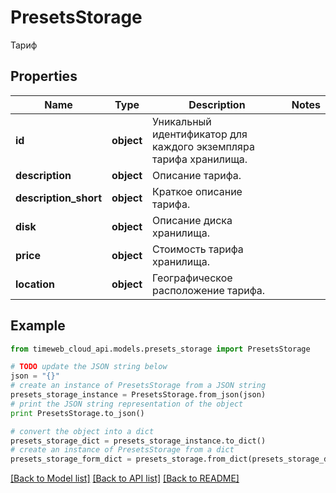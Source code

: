 # PresetsStorage

Тариф

## Properties
Name | Type | Description | Notes
------------ | ------------- | ------------- | -------------
**id** | **object** | Уникальный идентификатор для каждого экземпляра тарифа хранилища. | 
**description** | **object** | Описание тарифа. | 
**description_short** | **object** | Краткое описание тарифа. | 
**disk** | **object** | Описание диска хранилища. | 
**price** | **object** | Стоимость тарифа хранилища. | 
**location** | **object** | Географическое расположение тарифа. | 

## Example

```python
from timeweb_cloud_api.models.presets_storage import PresetsStorage

# TODO update the JSON string below
json = "{}"
# create an instance of PresetsStorage from a JSON string
presets_storage_instance = PresetsStorage.from_json(json)
# print the JSON string representation of the object
print PresetsStorage.to_json()

# convert the object into a dict
presets_storage_dict = presets_storage_instance.to_dict()
# create an instance of PresetsStorage from a dict
presets_storage_form_dict = presets_storage.from_dict(presets_storage_dict)
```
[[Back to Model list]](../README.md#documentation-for-models) [[Back to API list]](../README.md#documentation-for-api-endpoints) [[Back to README]](../README.md)


